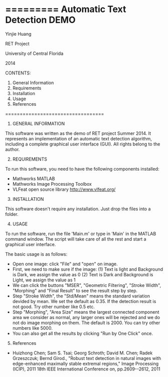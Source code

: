 =========
 Automatic Text Detection DEMO
=========
 
 Yinjie Huang
 
 RET Project
 
 University of Central Florida
 
 2014


CONTENTS:


1. General Information
2. Requirements
3. Installation
4. Usage
5. References

==================================

1. GENERAL INFORMATION

This software was written as the demo of RET project Summer 2014. It represents an implementation of
an automatic text detection algorithm, including a complete graphical user interface (GUI). All rights belong to the author.



2. REQUIREMENTS

To run this software, you need to have the following components installed:
- Mathworks MATLAB
- Mathworks Image Processing Toolbox
- VLFeat open source library  http://www.vlfeat.org/



3. INSTALLATION

This software doesn't require any installation. Just drop the files into a folder.



4. USAGE

To run the software, run the file 'Main.m' or type in 'Main' in the MATLAB command window. The script will take care of all the rest and start a graphical user interface. 

The basic usage is as follows:
- Open one image: click "File" and "open" on image.
- First, we need to make sure if the image:
	(1) Text is light and Background is Dark, we assign the value as 0
	(2) Text is Dark and Background is Light, we assign the value as 1
- We can click the buttons "MSER", "Geometric Filtering", "Stroke Width", "Morphing" and "Final Result" to see the result step by step.
- Step "Stroke Width", the "Std/Mean" means the standard variation devided by mean. We set the default as 0.35. If the detection result is not good. Try other number like 0.5 etc.
- Step "Morphing", "Area Size" means the largest connected component area we consider as normal, any larger ones will be rejected and we do not do image morphing on them. The default is 2000. You can try other numbers like 5000.
- You can also get all the results by clicking "Run by One Click" once.



5. References

- Huizhong Chen; Sam S. Tsai; Georg Schroth; David M. Chen; Radek Grzeszczuk; Bernd Girod., "Robust text detection in natural images with edge-enhanced maximally stable extremal regions," Image Processing (ICIP), 2011 18th IEEE International Conference
on, pp.2609--2612, 2011

